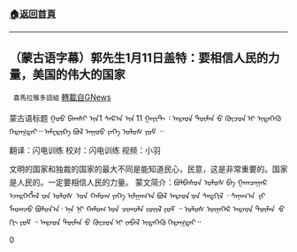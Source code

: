 ###  [:house:返回首頁](https://github.com/ourhimalayas/txt)
---

## （蒙古语字幕）郭先生1月11日盖特：要相信人民的力量，美国的伟大的国家
` 喜馬拉雅多語組` [轉載自GNews](https://gnews.org/zh-hans/754595/)

蒙古语标题 ᠭᠤᠤ ᠪᠠᠭᠰᠢ ᠢᠨ1 ᠰᠠᠷ᠎ᠠ ᠢᠨ 11 ᠭᠠᠶᠢᠲ ᠄ ᠠᠷᠠᠳ ᠲᠦᠮᠡᠨ ᠊ᠤ ᠬᠦᠴᠦᠨ ᠢ ᠢᠲᠡᠭᠡᠬᠦ ᠬᠡᠷᠡᠭᠲᠡᠶ᠃ ᠠᠮᠧᠷᠢᠺᠠ ᠪᠣᠯ ᠠᠭᠤᠤ ᠶᠡᠬᠡ ᠤᠯᠤᠰ ᠶᠤᠮ ᠃

翻译：闪电训练
校对：闪电训练
视频：小羽

文明的国家和独裁的国家的最大不同是能知道民心，民意，这是非常重要的。国家是人民的。一定要相信人民的力量。
蒙文简介：ᠪᠣᠯᠪᠠᠰᠤᠨ ᠤᠯᠤᠰ ᠪᠠ ᠭᠠᠭᠴᠠᠭᠠᠷ ᠡᠵᠡᠷᠬᠡᠭᠯᠡᠯ ᠊ᠤᠨ ᠤᠯᠤᠰ  ᠤᠨ ᠬᠠᠮᠤᠭ ᠶᠡᠬᠡ ᠢᠯᠭᠠᠭ᠎ᠠ ᠪᠣᠯ ᠠᠷᠠᠳ ᠊ᠤᠨ ᠰᠡᠳᠬᠢᠯ ᠂ ᠰᠠᠨᠠᠭ᠎ᠠ  ᠶᠢ ᠮᠡᠳᠡᠵᠦ ᠪᠣᠯᠣᠨ᠎ᠠ᠂ ᠡᠨᠡ ᠨᠢ ᠬᠠᠮᠤᠭ ᠤᠨ ᠴᠢᠬᠤᠯᠠ ᠵᠦᠢᠯ ᠶᠤᠮ ᠃ ᠤᠯᠤᠰ ᠦᠨᠡᠬᠡᠷ ᠠᠷᠠᠳ ᠲᠦᠮᠡᠨ  ᠊ᠤ ᠬᠢ ᠶᠤᠮ ᠃ ᠠᠷᠠᠳ ᠲᠦᠮᠡᠨ ᠊ᠤ ᠬᠦᠴᠦᠨ ᠢ ᠵᠠᠪᠠᠯ ᠢᠲᠡᠭᠡᠬᠦ ᠬᠡᠷᠡᠭᠲᠡᠶ᠃

0
